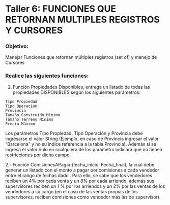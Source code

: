 # Taller 6: FUNCIONES QUE RETORNAN MULTIPLES REGISTROS Y CURSORES

### Objetivo:
Manejar Funciones que retornan múltiples registros (set of) y manejo de  Cursores


### Realice las siguientes funciones:


1.	Función Propiedades Disponibles, entrega un listado de todas las propiedades DISPONIBLES según los siguientes parámetros:

```
Tipo Propiedad
Tipo Operación
Provincia
Tamaño Construido Mínimo
Tamaño Terreno Mínimo
Precio Máximo 
```

Los parámetros Tipo Propiedad, Tipo Operación y Provincia debe ingresarse el valor String (Ejemplo, en caso de Provincia ingresar el valor  “Barcelona” y no su índice referencia a la tabla Provincia). Además si se ingresa el valor nulo en cualquiera de los  parámetro indicará que no tienen restricciones por dicho campo.



2.- Función ComisionesAPagar (fecha_inicio, Fecha_final), la cual debe generar un listado con el monto a pagar   por comisiones a cada vendedor entre el rango de fechas dado . Para ello, se sabe que los vendedores reciben un 4% por cada venta y un 8% por cada arriendo, además sus supervisores reciben un  1 % por los arriendos y un 2% por las ventas de los vendedores a su cargo (en el caso de las ventas propias de los supervisores, reciben comisiones como vendedor más las de supervisor).


